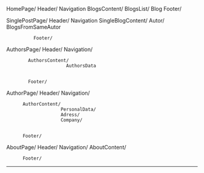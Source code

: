 HomePage/
        Header/
              Navigation
        BlogsContent/
              BlogsList/
                      Blog
        Footer/


SinglePostPage/
              Header/
                    Navigation
              SingleBlogContent/
                    Autor/
                    BlogsFromSameAutor

              Footer/


AuthorsPage/
            Header/
                  Navigation/
            
            AuthorsContent/
                          AuthorsData

                
            Footer/



AuthorPage/
          Header/
                 Navigation/
            
          AuthorContent/
                        PersonalData/
                        Adress/
                        Company/

                
          Footer/

AboutPage/
          Header/
                 Navigation/
          AboutContent/

          Footer/


************************************************


<Header>

<Switch>
  <Route HomePage>
  <Route AuthorsPage>
  <Route AboutPage>
  <Route AuthorPage>
  <Route SinglePostPage>

<Switch>

<Footer>
            

